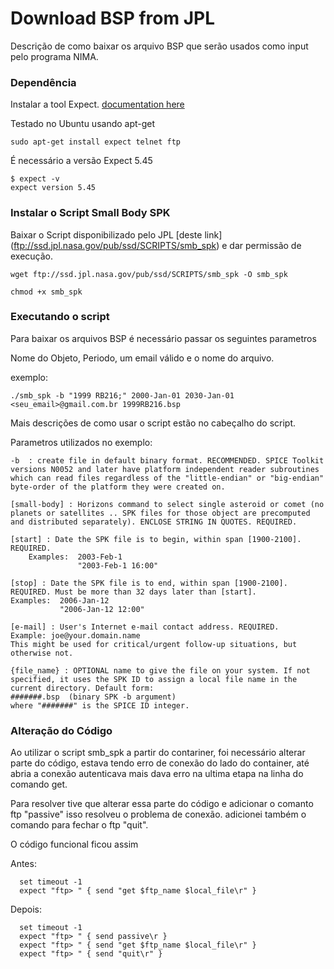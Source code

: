 
# Download BSP from JPL

Descrição de como baixar os arquivo BSP que serão usados como input pelo programa NIMA.

### Dependência
Instalar a tool Expect. [documentation here](https://core.tcl.tk/expect/index)

Testado no Ubuntu usando apt-get
```
sudo apt-get install expect telnet ftp
```

É necessário a versão Expect 5.45
```
$ expect -v
expect version 5.45
```

### Instalar o Script Small Body SPK
Baixar o Script disponibilizado pelo JPL [deste link] (ftp://ssd.jpl.nasa.gov/pub/ssd/SCRIPTS/smb_spk) e dar permissão de execução.

```
wget ftp://ssd.jpl.nasa.gov/pub/ssd/SCRIPTS/smb_spk -O smb_spk
```

```
chmod +x smb_spk
```

### Executando o script

Para baixar os arquivos BSP é necessário passar os seguintes parametros

Nome do Objeto, Periodo, um email válido e o nome do arquivo.

exemplo:
```
./smb_spk -b "1999 RB216;" 2000-Jan-01 2030-Jan-01 <seu_email>@gmail.com.br 1999RB216.bsp
```
Mais descrições de como usar o script estão no cabeçalho do script.

Parametros utilizados no exemplo:

    -b  : create file in default binary format. RECOMMENDED. SPICE Toolkit versions N0052 and later have platform independent reader subroutines which can read files regardless of the "little-endian" or "big-endian" byte-order of the platform they were created on.

    [small-body] : Horizons command to select single asteroid or comet (no planets or satellites .. SPK files for those object are precomputed and distributed separately). ENCLOSE STRING IN QUOTES. REQUIRED.

    [start] : Date the SPK file is to begin, within span [1900-2100]. REQUIRED.
        Examples:  2003-Feb-1
                   "2003-Feb-1 16:00"

    [stop] : Date the SPK file is to end, within span [1900-2100]. REQUIRED. Must be more than 32 days later than [start].
    Examples:  2006-Jan-12
               "2006-Jan-12 12:00"

    [e-mail] : User's Internet e-mail contact address. REQUIRED.
    Example: joe@your.domain.name
    This might be used for critical/urgent follow-up situations, but otherwise not.

    {file_name} : OPTIONAL name to give the file on your system. If not specified, it uses the SPK ID to assign a local file name in the current directory. Default form:
    #######.bsp  (binary SPK -b argument)
    where "#######" is the SPICE ID integer.


### Alteração do Código
Ao utilizar o script smb_spk a partir do contariner, foi necessário alterar parte do código, estava tendo erro de conexão do lado do container, até abria a conexão autenticava mais dava erro na ultima etapa na linha do comando get.

Para resolver tive que alterar essa parte do código e adicionar o comanto ftp "passive" isso resolveu o problema de conexão. adicionei também o comando para fechar o ftp "quit".

O código funcional ficou assim

Antes:
```
  set timeout -1
  expect "ftp> " { send "get $ftp_name $local_file\r" }

```

Depois:
```
  set timeout -1
  expect "ftp> " { send passive\r }
  expect "ftp> " { send "get $ftp_name $local_file\r" }
  expect "ftp> " { send "quit\r" }
```
